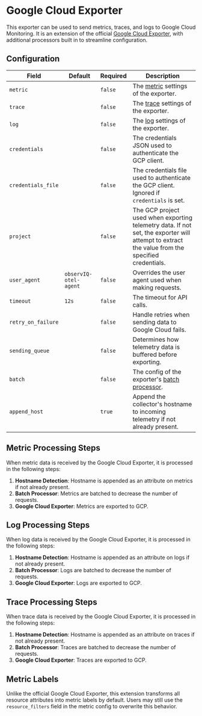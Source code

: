 # Google Cloud Exporter

This exporter can be used to send metrics, traces, and logs to Google Cloud Monitoring. It is an extension of the official 
[Google Cloud Exporter](https://github.com/open-telemetry/opentelemetry-collector-contrib/blob/v0.78.0/exporter/googlecloudexporter), with additional processors built in to streamline configuration.

## Configuration
| Field               | Default               | Required | Description |
| ---                 | ---                   | ---      | ---         |
| `metric`            |                       | `false`  | The [metric](https://github.com/open-telemetry/opentelemetry-collector-contrib/blob/v0.78.0/exporter/googlecloudexporter#configuration-reference) settings of the exporter. |
| `trace`             |                       | `false`  | The [trace](https://github.com/open-telemetry/opentelemetry-collector-contrib/blob/v0.78.0/exporter/googlecloudexporter#configuration-reference) settings of the exporter. |
| `log`               |                       | `false`  | The [log](https://github.com/open-telemetry/opentelemetry-collector-contrib/blob/v0.78.0/exporter/googlecloudexporter#configuration-reference) settings of the exporter. |
| `credentials`       |                       | `false`  | The credentials JSON used to authenticate the GCP client. |
| `credentials_file`  |                       | `false`  | The credentials file used to authenticate the GCP client. Ignored if `credentials` is set. |
| `project`           |                       | `false`  | The GCP project used when exporting telemetry data. If not set, the exporter will attempt to extract the value from the specified credentials. |
| `user_agent`        | `observIQ-otel-agent` | `false`  | Overrides the user agent used when making requests. |
| `timeout`           | `12s`                 | `false`  | The timeout for API calls. |
| `retry_on_failure`  |                       | `false`  | Handle retries when sending data to Google Cloud fails. |
| `sending_queue`     |                       | `false`  | Determines how telemetry data is buffered before exporting. |
| `batch`             |                       | `false`  | The config of the exporter's [batch processor](https://github.com/open-telemetry/opentelemetry-collector/blob/v0.78.2/processor/batchprocessor). |
| `append_host`       |                       | `true`   | Append the collector's hostname to incoming telemetry if not already present. |

## Metric Processing Steps
When metric data is received by the Google Cloud Exporter, it is processed in the following steps:

1. **Hostname Detection**: Hostname is appended as an attribute on metrics if not already present.
2. **Batch Processor**: Metrics are batched to decrease the number of requests.
3. **Google Cloud Exporter**: Metrics are exported to GCP.

## Log Processing Steps
When log data is received by the Google Cloud Exporter, it is processed in the following steps:

1. **Hostname Detection**: Hostname is appended as an attribute on logs if not already present.
2. **Batch Processor**: Logs are batched to decrease the number of requests.
3. **Google Cloud Exporter**: Logs are exported to GCP.

## Trace Processing Steps
When trace data is received by the Google Cloud Exporter, it is processed in the following steps:

1. **Hostname Detection**: Hostname is appended as an attribute on traces if not already present.
2. **Batch Processor**: Traces are batched to decrease the number of requests.
3. **Google Cloud Exporter**: Traces are exported to GCP.

## Metric Labels
Unlike the official Google Cloud Exporter, this extension transforms all resource attributes into metric labels by default. Users may still use the `resource_filters` field in the metric config to overwrite this behavior.

